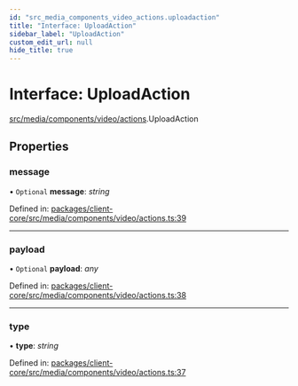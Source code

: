 ```yaml
---
id: "src_media_components_video_actions.uploadaction"
title: "Interface: UploadAction"
sidebar_label: "UploadAction"
custom_edit_url: null
hide_title: true
---
```


# Interface: UploadAction

[src/media/components/video/actions](../modules/src_media_components_video_actions.md).UploadAction

## Properties

### message

• `Optional` **message**: *string*

Defined in: [packages/client-core/src/media/components/video/actions.ts:39](https://github.com/xr3ngine/xr3ngine/blob/673ad6a5f/packages/client-core/src/media/components/video/actions.ts#L39)

___

### payload

• `Optional` **payload**: *any*

Defined in: [packages/client-core/src/media/components/video/actions.ts:38](https://github.com/xr3ngine/xr3ngine/blob/673ad6a5f/packages/client-core/src/media/components/video/actions.ts#L38)

___

### type

• **type**: *string*

Defined in: [packages/client-core/src/media/components/video/actions.ts:37](https://github.com/xr3ngine/xr3ngine/blob/673ad6a5f/packages/client-core/src/media/components/video/actions.ts#L37)

